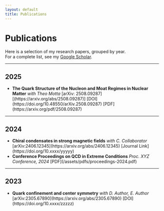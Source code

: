 ```yaml
---
layout: default
title: Publications
---
```


# Publications

Here is a selection of my research papers, grouped by year.  
For a complete list, see my [Google Scholar](https://scholar.google.com/citations?user=Hq9qIggAAAAJ&hl=en).

---

## 2025
<ul class="publications">

<li>
<strong>The Quark Structure of the Nucleon and Moat Regimes in Nuclear Matter</strong>  
<em>with Theo Motta</em>  
<span class="pub-links">
  [arXiv: 2508.09287][(https://arxiv.org/abs/2508.09287)]
  [DOI](https://doi.org/10.48550/arXiv.2508.09287)
  [PDF](https://arxiv.org/pdf/2508.09287)
</span>
</li>

</ul>

---

## 2024
<ul class="publications">

<li>
<strong>Chiral condensates in strong magnetic fields</strong>  
<em>with C. Collaborator</em>  
<span class="pub-links">
  [arXiv:2406.12345](https://arxiv.org/abs/2406.12345)
  [Journal Link](https://doi.org/10.xxxx/yyyyy)
</span>
</li>

<li>
<strong>Conference Proceedings on QCD in Extreme Conditions</strong>  
<em>Proc. XYZ Conference, 2024</em>  
<span class="pub-links">
  [PDF](/assets/pdfs/proceedings-2024.pdf)
</span>
</li>

</ul>

---

## 2023
<ul class="publications">

<li>
<strong>Quark confinement and center symmetry</strong>  
<em>with D. Author, E. Author</em>  
<span class="pub-links">
  [arXiv:2305.67890](https://arxiv.org/abs/2305.67890)
  [DOI](https://doi.org/10.xxxx/zzzzz)
</span>
</li>

</ul>
